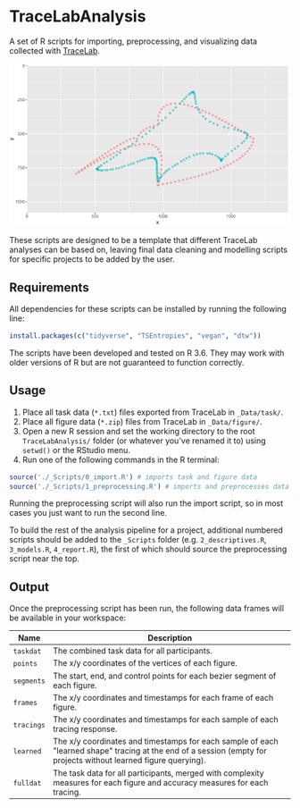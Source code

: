 # TraceLabAnalysis

A set of R scripts for importing, preprocessing, and visualizing data collected with [TraceLab](https://github.com/LBRF/TraceLab).


![Tracing example](trace_example.png)


These scripts are designed to be a template that different TraceLab analyses can be based on, leaving final data cleaning and modelling scripts for specific projects to be added by the user.


## Requirements

All dependencies for these scripts can be installed by running the following line:

```r
install.packages(c("tidyverse", "TSEntropies", "vegan", "dtw"))
```

The scripts have been developed and tested on R 3.6. They may work with older versions of R but are not guaranteed to function correctly.


## Usage

1. Place all task data (`*.txt`) files exported from TraceLab in `_Data/task/`.
2. Place all figure data (`*.zip`) files from TraceLab in `_Data/figure/`.
3. Open a new R session and set the working directory to the root `TraceLabAnalysis/` folder (or whatever you've renamed it to) using `setwd()` or the RStudio menu.
4. Run one of the following commands in the R terminal:

```r
source('./_Scripts/0_import.R') # imports task and figure data
source('./_Scripts/1_preprocessing.R') # imports and preprocesses data
```

Running the preprocessing script will also run the import script, so in most cases you just want to run the second line.

To build the rest of the analysis pipeline for a project, additional numbered scripts should be added to the `_Scripts` folder (e.g. `2_descriptives.R`, `3_models.R`, `4_report.R`), the first of which should source the preprocessing script near the top.


## Output

Once the preprocessing script has been run, the following data frames will be available in your workspace:

Name | Description
--- | ---
`taskdat` | The combined task data for all participants.
`points` | The x/y coordinates of the vertices of each figure.
`segments` | The start, end, and control points for each bezier segment of each figure.
`frames` | The x/y coordinates and timestamps for each frame of each figure.
`tracings` | The x/y coordinates and timestamps for each sample of each tracing response.
`learned` | The x/y coordinates and timestamps for each sample of each "learned shape" tracing at the end of a session (empty for projects without learned figure querying).
`fulldat` | The task data for all participants, merged with complexity measures for each figure and accuracy measures for each tracing.
